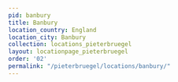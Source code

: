 ```yaml
---
pid: banbury
title: Banbury
location_country: England
location_city: Banbury
collection: locations_pieterbruegel
layout: locationpage_pieterbruegel
order: '02'
permalink: "/pieterbruegel/locations/banbury/"
---
```

